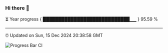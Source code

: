 ### Hi there 👋

⏳ Year progress { ████████████████████████████▁▁ } 95.59 %

---

⏰ Updated on Sun, 15 Dec 2024 20:38:58 GMT

![Progress Bar CI](https://github.com/IshwaranRudhara/GIT-ACTION/workflows/Progress%20Bar%20CI/badge.svg)
